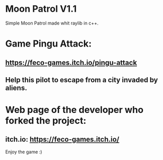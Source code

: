 # Moon Patrol V1.1
Simple Moon Patrol made whit raylib in c++.

# Game Pingu Attack: 
## https://feco-games.itch.io/pingu-attack
## Help this pilot to escape from a city invaded by aliens.


# Web page of the developer who forked the project:
## itch.io: https://feco-games.itch.io/

Enjoy the game :) 
